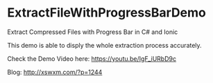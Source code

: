 # ExtractFileWithProgressBarDemo
Extract Compressed Files with Progress Bar in C# and Ionic

This demo is able to disply the whole extraction process accurately.

Check the Demo Video here: https://youtu.be/IgF_iURbD9c

Blog: http://xswxm.com/?p=1244